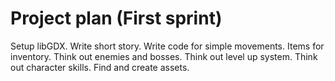 # Project plan (First sprint)

Setup libGDX.
Write short story.
Write code for simple movements.
Items for inventory.
Think out enemies and bosses.
Think out level up system.
Think out character skills.
Find and create assets.